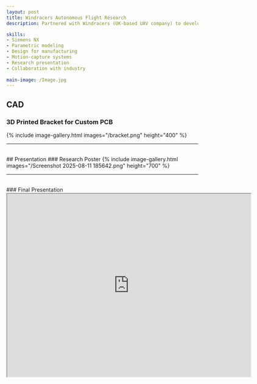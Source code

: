 ```yaml
---
layout: post
title: Windracers Autonomous Flight Research
description: Partnered with Windracers (UK-based UAV company) to develop autopilot systems for a self-flying cargo aircraft using scaled model. Utilized high precision motion-capture environment (Purdue UAS Research and Test Facility [PURT]) and designed custom component brackets using Siemens NX for aircraft models and simulations.

skills: 
- Siemens NX
- Parametric modeling
- Design for manufacturing
- Motion-capture systems
- Research presentation
- Collaboration with industry
  
main-image: /Image.jpg
---
```

## CAD
### 3D Printed Bracket for Custom PCB 
{% include image-gallery.html images="/bracket.png" height="400" %} 
<br>
<hr style="width: 100%"/>
<br>
## Presentation 
### Research Poster
{% include image-gallery.html images="/Screenshot 2025-08-11 185642.png" height="700" %} 
<br>
<hr style="width: 100%"/>
<br>
### Final Presentation 
<iframe src="https://drive.google.com/file/d/1XKUTNDPQ-C2fN80IK_WuORRuiJR32nGV/preview" width="640" height="480" allow="autoplay"></iframe>
